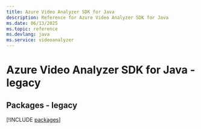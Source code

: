 ```yaml
---
title: Azure Video Analyzer SDK for Java
description: Reference for Azure Video Analyzer SDK for Java
ms.date: 06/13/2025
ms.topic: reference
ms.devlang: java
ms.service: videoanalyzer
---
```

# Azure Video Analyzer SDK for Java - legacy
## Packages - legacy
[!INCLUDE [packages](video-analyzer-index.md)]